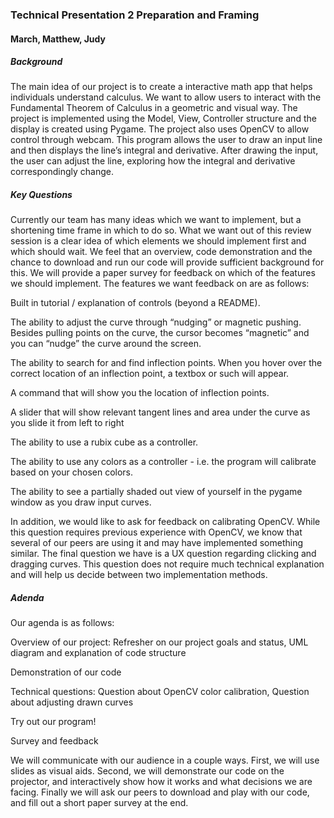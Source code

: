 ### Technical Presentation 2 Preparation and Framing

#### March, Matthew, Judy

##### Background

The main idea of our project is to create a interactive math app that helps individuals understand calculus. We want to allow users to interact with the Fundamental Theorem of Calculus in a geometric and visual way. The project is implemented using the Model, View, Controller structure and the display is created using Pygame. The project also uses OpenCV to allow control through webcam. This program allows the user to draw an input line and then displays the line’s integral and derivative. After drawing the input, the user can adjust the line, exploring how the integral and derivative correspondingly change.

##### Key Questions

Currently our team has many ideas  which we want to implement, but a shortening time frame in which to do so. What we want out of this review session is a clear idea of which elements we should implement first and which should wait. We feel that an overview, code demonstration and the chance to download and run our code will provide sufficient background for this. We will provide a paper survey for feedback on which of the features we should implement. The features we want feedback on are as follows:

Built in tutorial / explanation of controls (beyond a README).

The ability to adjust the curve through “nudging” or magnetic pushing. Besides pulling points on the curve, the cursor becomes “magnetic” and you can “nudge” the curve around the screen. 

The ability to search for and find inflection points. When you hover over the correct location of an inflection point, a textbox or such will appear.

A command that will show you the location of inflection points.

A slider that will show relevant tangent lines and area under the curve as you slide it from left to right

The ability to use a rubix cube as a controller.

The ability to use any colors as a controller - i.e. the program will calibrate based on your chosen colors.

The ability to see a partially shaded out view of yourself in the pygame window as you draw input curves.

In addition, we would like to ask for feedback on calibrating OpenCV. While this question requires previous experience with OpenCV, we know that several of our peers are using it and may have implemented something similar. The final question we have is a UX question regarding clicking and dragging curves. This question does not require much technical explanation and will help us decide between two implementation methods.

##### Adenda
Our agenda is as follows:

Overview of our project: Refresher on our project goals and status, UML diagram and explanation of code structure

Demonstration of our code

Technical questions: Question about OpenCV color calibration, Question about adjusting drawn curves

Try out our program!

Survey and feedback	

We will communicate with our audience in a couple ways. First, we will use slides as visual aids. Second, we will demonstrate our code on the projector, and interactively show how it works and what decisions we are facing. Finally we will ask our peers to download and play with our code, and fill out a short paper survey at the end.
